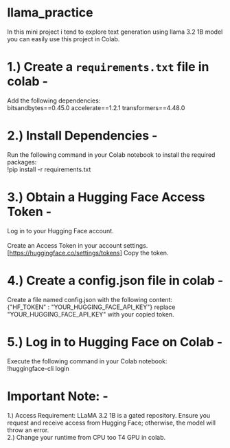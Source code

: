 # llama_practice
In this mini project i tend to explore text generation using llama 3.2 1B model
you can easily use this project in Colab.

# 1.) **Create a `requirements.txt` file** in colab - 
Add the following dependencies:<br>
  bitsandbytes==0.45.0
  accelerate==1.2.1
  transformers==4.48.0

# 2.) **Install Dependencies** - 
Run the following command in your Colab notebook to install the required packages:<br>!pip install -r requirements.txt

# 3.) **Obtain a Hugging Face Access Token** - 
Log in to your Hugging Face account.<br>  
Create an Access Token in your account settings.<br>  [https://huggingface.co/settings/tokens]  Copy the token.

# 4.) **Create a config.json file** in colab - 
Create a file named config.json with the following content:<br>  {"HF_TOKEN" : "YOUR_HUGGING_FACE_API_KEY"}   replace "YOUR_HUGGING_FACE_API_KEY" with your copied token.

# 5.) **Log in to Hugging Face on Colab** - 
  Execute the following command in your Colab notebook:<br>  !huggingface-cli login

# **Important Note:** - 
1.) Access Requirement: LLaMA 3.2 1B is a gated repository. Ensure you request and receive access from Hugging Face; otherwise, the model will throw an error.<br>  2.) Change your runtime from CPU too T4 GPU in colab.
